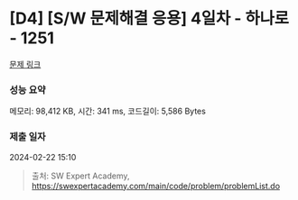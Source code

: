# [D4] [S/W 문제해결 응용] 4일차 - 하나로 - 1251 

[문제 링크](https://swexpertacademy.com/main/code/problem/problemDetail.do?contestProbId=AV15StKqAQkCFAYD) 

### 성능 요약

메모리: 98,412 KB, 시간: 341 ms, 코드길이: 5,586 Bytes

### 제출 일자

2024-02-22 15:10



> 출처: SW Expert Academy, https://swexpertacademy.com/main/code/problem/problemList.do